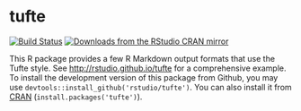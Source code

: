 # tufte

[![Build Status](https://travis-ci.org/rstudio/tufte.svg)](https://travis-ci.org/rstudio/tufte)
[![Downloads from the RStudio CRAN mirror](http://cranlogs.r-pkg.org/badges/grand-total/tufte)](https://cran.rstudio.org/package=tufte)

This R package provides a few R Markdown output formats that use the Tufte style. See http://rstudio.github.io/tufte for a comprehensive example. To install the development version of this package from Github, you may use `devtools::install_github('rstudio/tufte')`. You can also install it from [CRAN](https://cran.rstudio.org/package=tufte) (`install.packages('tufte')`).
